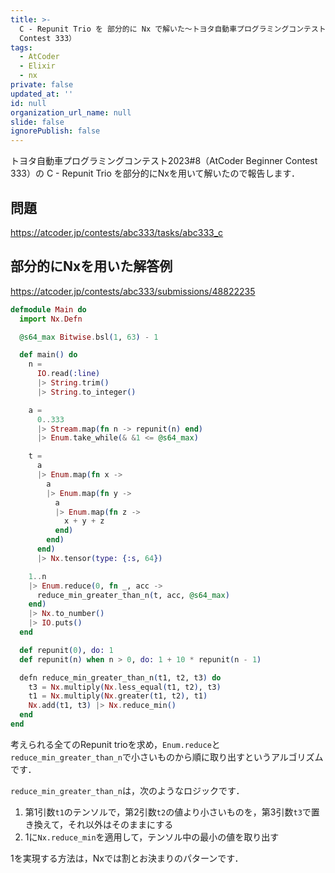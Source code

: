```yaml
---
title: >-
  C - Repunit Trio を 部分的に Nx で解いた〜トヨタ自動車プログラミングコンテスト2023#8（AtCoder Beginner
  Contest 333）
tags:
  - AtCoder
  - Elixir
  - nx
private: false
updated_at: ''
id: null
organization_url_name: null
slide: false
ignorePublish: false
---
```

トヨタ自動車プログラミングコンテスト2023#8（AtCoder Beginner Contest 333）の C - Repunit Trio を部分的にNxを用いて解いたので報告します．

## 問題

https://atcoder.jp/contests/abc333/tasks/abc333_c

## 部分的にNxを用いた解答例

https://atcoder.jp/contests/abc333/submissions/48822235

```elixir
defmodule Main do
  import Nx.Defn

  @s64_max Bitwise.bsl(1, 63) - 1

  def main() do
    n =
      IO.read(:line)
      |> String.trim()
      |> String.to_integer()

    a =
      0..333
      |> Stream.map(fn n -> repunit(n) end)
      |> Enum.take_while(& &1 <= @s64_max)

    t =
      a
      |> Enum.map(fn x ->
        a
        |> Enum.map(fn y ->
          a
          |> Enum.map(fn z ->
            x + y + z
          end)
        end)
      end)
      |> Nx.tensor(type: {:s, 64})

    1..n
    |> Enum.reduce(0, fn _, acc ->
      reduce_min_greater_than_n(t, acc, @s64_max)
    end)
    |> Nx.to_number()
    |> IO.puts()
  end

  def repunit(0), do: 1
  def repunit(n) when n > 0, do: 1 + 10 * repunit(n - 1)

  defn reduce_min_greater_than_n(t1, t2, t3) do
    t3 = Nx.multiply(Nx.less_equal(t1, t2), t3)
    t1 = Nx.multiply(Nx.greater(t1, t2), t1)
    Nx.add(t1, t3) |> Nx.reduce_min()
  end
end
```

考えられる全てのRepunit trioを求め，`Enum.reduce`と`reduce_min_greater_than_n`で小さいものから順に取り出すというアルゴリズムです．

`reduce_min_greater_than_n`は，次のようなロジックです．

1. 第1引数`t1`のテンソルで，第2引数`t2`の値より小さいものを，第3引数`t3`で置き換えて，それ以外はそのままにする
2. 1に`Nx.reduce_min`を適用して，テンソル中の最小の値を取り出す

1を実現する方法は，Nxでは割とお決まりのパターンです．

